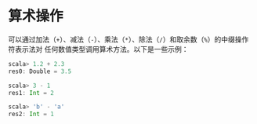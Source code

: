 算术操作
================================================================================
可以通过加法（`+`）、减法（`-`）、乘法（`*`）、除法（`/`）和取余数（`%`）的中缀操作符表示法对
任何数值类型调用算术方法。以下是一些示例：
```scala
scala> 1.2 + 2.3
res0: Double = 3.5

scala> 3 - 1
res1: Int = 2

scala> 'b' - 'a'
res2: Int = 1
```
